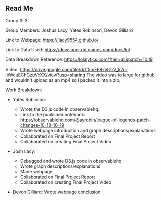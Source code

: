 ## Read Me

Group #: 3

Group Members: Joshua Lacy, Yates Robinson, Devon Gilliard

Link to Webpage: https://jlacy9554.github.io/

Link to Data Used: https://developer.riotgames.com/docs/lol

Data Breakdown Reference: https://lolalytics.com/?tier=all&patch=10.19

Video: https://drive.google.com/file/d/1f5mEF9zeIGrV_52u-ioWcuEChGzuVcXX/view?usp=sharing
The video was to large for github and wouldn't upload as an mp4 so I packed it into a zip.

Work Breakdown:

- Yates Robinson: 
  - Wrote the D3.js code in observablehq. 
  - Link to the published notebook: https://observablehq.com/@ayrobin/league-of-legends-patch-changes-10-18-10-19
  - Wrote webpage introduction and graph descriptions/explanations
  - Collaborated on Final Project Report
  - Collaborated on creating Final Project Video
  
- Josh Lacy:
  - Debugged and wrote D3.js code in observablehq
  - Wrote graph descriptions/explanations
  - Made webpage
  - Collaborated on Final Project Report
  - Collaborated on creating Final Project Video
  
- Devon Gilliard: Wrote webpage conclusion

